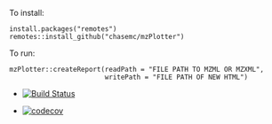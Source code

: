 
To install:
```
install.packages("remotes")
remotes::install_github("chasemc/mzPlotter")
```

To run:
```
mzPlotter::createReport(readPath = "FILE PATH TO MZML OR MZXML",
                        writePath = "FILE PATH OF NEW HTML")
```



- [![Build Status](https://travis-ci.org/chasemc/mzPlotter.svg?branch=master)](https://travis-ci.org/chasemc/mzPlotter)

- [![codecov](https://codecov.io/gh/chasemc/mzPlotter/branch/master/graph/badge.svg)](https://codecov.io/gh/chasemc/mzPlotter)   
